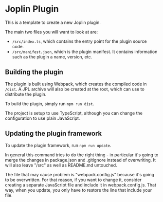 # Joplin Plugin

This is a template to create a new Joplin plugin.

The main two files you will want to look at are:

- `/src/index.ts`, which contains the entry point for the plugin source code.
- `/src/manifest.json`, which is the plugin manifest. It contains information
  such as the plugin a name, version, etc.

## Building the plugin

The plugin is built using Webpack, which creates the compiled code in `/dist`. A
JPL archive will also be created at the root, which can use to distribute the
plugin.

To build the plugin, simply run `npm run dist`.

The project is setup to use TypeScript, although you can change the
configuration to use plain JavaScript.

## Updating the plugin framework

To update the plugin framework, run `npm run update`.

In general this command tries to do the right thing - in particular it's going
to merge the changes in package.json and .gitignore instead of overwriting. It
will also leave "/src" as well as README.md untouched.

The file that may cause problem is "webpack.config.js" because it's going to be
overwritten. For that reason, if you want to change it, consider creating a
separate JavaScript file and include it in webpack.config.js. That way, when you
update, you only have to restore the line that include your file.
